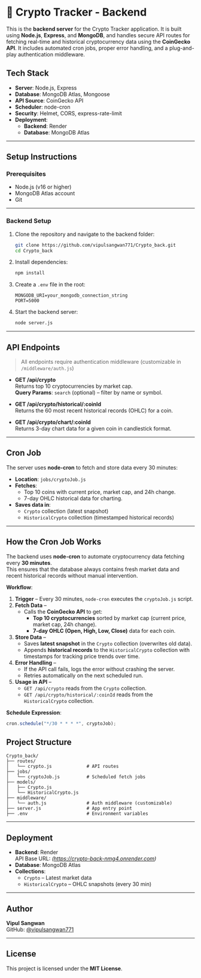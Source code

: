 # 🔐 Crypto Tracker - Backend

This is the **backend server** for the Crypto Tracker application. It is built using **Node.js**, **Express**, and **MongoDB**, and handles secure API routes for fetching real-time and historical cryptocurrency data using the **CoinGecko API**. It includes automated cron jobs, proper error handling, and a plug-and-play authentication middleware.

## Tech Stack

- **Server**: Node.js, Express  
- **Database**: MongoDB Atlas, Mongoose  
- **API Source**: CoinGecko API  
- **Scheduler**: node-cron  
- **Security**: Helmet, CORS, express-rate-limit  
- **Deployment**:  
  - **Backend**: Render  
  - **Database**: MongoDB Atlas

---

## Setup Instructions

### Prerequisites

- Node.js (v16 or higher)  
- MongoDB Atlas account  
- Git

---

### Backend Setup

1. Clone the repository and navigate to the backend folder:

   ```bash
   git clone https://github.com/vipulsangwan771/Crypto_back.git
   cd Crypto_back
   ```

2. Install dependencies:

   ```bash
   npm install
   ```

3. Create a `.env` file in the root:

   ```
   MONGODB_URI=your_mongodb_connection_string
   PORT=5000
   ```

4. Start the backend server:

   ```bash
   node server.js
   ```

---

## API Endpoints

> All endpoints require authentication middleware (customizable in `/middleware/auth.js`)

- **GET /api/crypto**  
  Returns top 10 cryptocurrencies by market cap.  
  **Query Params**: `search` (optional) – filter by name or symbol.

- **GET /api/crypto/historical/:coinId**  
  Returns the 60 most recent historical records (OHLC) for a coin.

- **GET /api/crypto/chart/:coinId**  
  Returns 3-day chart data for a given coin in candlestick format.

---

## Cron Job

The server uses **node-cron** to fetch and store data every 30 minutes:

- **Location**: `jobs/cryptoJob.js`
- **Fetches**:
  - Top 10 coins with current price, market cap, and 24h change.
  - 7-day OHLC historical data for charting.
- **Saves data in**:
  - `Crypto` collection (latest snapshot)
  - `HistoricalCrypto` collection (timestamped historical records)

---
## How the Cron Job Works


The backend uses **node-cron** to automate cryptocurrency data fetching every **30 minutes**.  
This ensures that the database always contains fresh market data and recent historical records without manual intervention.

**Workflow**:

1. **Trigger** – Every 30 minutes, `node-cron` executes the `cryptoJob.js` script.
2. **Fetch Data** –  
   - Calls the **CoinGecko API** to get:
     - **Top 10 cryptocurrencies** sorted by market cap (current price, market cap, 24h change).
     - **7-day OHLC (Open, High, Low, Close)** data for each coin.
3. **Store Data** –  
   - Saves **latest snapshot** in the `Crypto` collection (overwrites old data).
   - Appends **historical records** to the `HistoricalCrypto` collection with timestamps for tracking price trends over time.
4. **Error Handling** –  
   - If the API call fails, logs the error without crashing the server.
   - Retries automatically on the next scheduled run.
5. **Usage in API** –  
   - `GET /api/crypto` reads from the `Crypto` collection.
   - `GET /api/crypto/historical/:coinId` reads from the `HistoricalCrypto` collection.

**Schedule Expression**:  
```javascript
cron.schedule("*/30 * * * *", cryptoJob);
```


## Project Structure

```
Crypto_back/
├── routes/
│   └── crypto.js             # API routes
├── jobs/
│   └── cryptoJob.js          # Scheduled fetch jobs
├── models/
│   ├── Crypto.js
│   └── HistoricalCrypto.js
├── middleware/
│   └── auth.js               # Auth middleware (customizable)
├── server.js                 # App entry point
├── .env                      # Environment variables
```

---

## Deployment

- **Backend**: Render  
  API Base URL: _(https://crypto-back-nmg4.onrender.com)_  
- **Database**: MongoDB Atlas  
- **Collections**:
  - `Crypto` – Latest market data  
  - `HistoricalCrypto` – OHLC snapshots (every 30 min)

---

## Author

**Vipul Sangwan**  
GitHub: [@vipulsangwan771](https://github.com/vipulsangwan771)

---

## License

This project is licensed under the **MIT License**.
